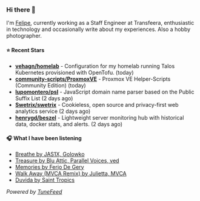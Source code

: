 ### Hi there 👋

I'm [Felipe](https://felipevm.com), currently working as a Staff Engineer at Transfeera, enthusiastic in technology and occasionally write about my experiences. Also a hobby photographer.

#### ⭐ Recent Stars
- **[vehagn/homelab](https://github.com/vehagn/homelab)** - Configuration for my homelab running Talos Kubernetes provisioned with OpenTofu. (today)
- **[community-scripts/ProxmoxVE](https://github.com/community-scripts/ProxmoxVE)** - Proxmox VE Helper-Scripts (Community Edition)  (today)
- **[lupomontero/psl](https://github.com/lupomontero/psl)** - JavaScript domain name parser based on the Public Suffix List (2 days ago)
- **[Swetrix/swetrix](https://github.com/Swetrix/swetrix)** - Cookieless, open source and privacy-first web analytics service (2 days ago)
- **[henrygd/beszel](https://github.com/henrygd/beszel)** - Lightweight server monitoring hub with historical data, docker stats, and alerts. (2 days ago)

#### 🎧 What I have been listening
- [Breathe by JAS1X, Golowko](https://open.spotify.com/track/76RSDJum61eM5g49wIE8j9)
- [Treasure by Blu Attic, Parallel Voices, ved](https://open.spotify.com/track/4TaeMT5Z7pKKIAVsWIJVBU)
- [Memories by Ferjo De Gery](https://open.spotify.com/track/5o2IZigBlkgVHePDgJXOco)
- [Walk Away (MVCA Remix) by Julietta, MVCA](https://open.spotify.com/track/16rhfXyIkPkKOefeXIrE66)
- [Duvida by Saint Tropics](https://open.spotify.com/track/3KhRsuQ7tkEOkjhLeVwz4u)

_Powered by [TuneFeed](https://tunefeed.app?ref=github.com)_
